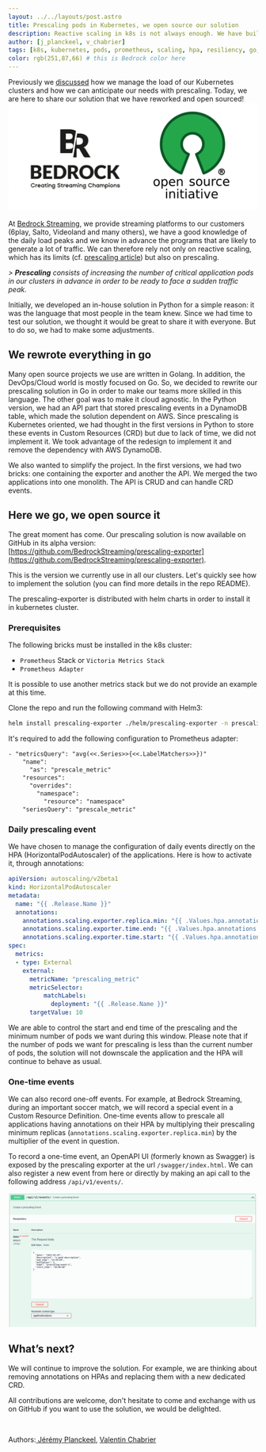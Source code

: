 ```yaml
---
layout: ../../layouts/post.astro
title: Prescaling pods in Kubernetes, we open source our solution
description: Reactive scaling in k8s is not always enough. We have built a solution and we share it with everyone now!
author: [j_planckeel, v_chabrier]
tags: [k8s, kubernetes, pods, prometheus, scaling, hpa, resiliency, go, prescaling, opensource]
color: rgb(251,87,66) # this is Bedrock color here
---
```


Previously we [discussed](https://tech.bedrockstreaming.com/2022/02/03/prescaling.html) how we manage the load of our Kubernetes clusters and how we can anticipate our needs with prescaling. Today, we are here to share our solution that we have reworked and open sourced! 
![BedrockStreaming Logo](/images/posts/2022-09-01-kubernetes-prescaling-we-open-source-our-solution/br-opensource.png) 

At [Bedrock Streaming](https://www.bedrockstreaming.com/), we provide streaming platforms to our customers (6play, Salto, Videoland and many others), we have a good knowledge of the daily load peaks and we know in advance the programs that are likely to generate a lot of traffic. We can therefore rely not only on reactive scaling, which has its limits (cf. [prescaling article](https://tech.bedrockstreaming.com/2022/02/03/prescaling.html)) but also on prescaling. 

_> **Prescaling** consists of increasing the number of critical application pods in our clusters in advance in order to be ready to face a sudden traffic peak._

Initially, we developed an in-house solution in Python for a simple reason: it was the language that most people in the team knew. Since we had time to test our solution, we thought it would be great to share it with everyone. But to do so, we had to make some adjustments.

## We rewrote everything in go

Many open source projects we use are written in Golang. In addition, the DevOps/Cloud world is mostly focused on Go. So, we decided to rewrite our prescaling solution in Go in order to make our teams more skilled in this language. The other goal was to make it cloud agnostic. In the Python version, we had an API part that stored prescaling events in a DynamoDB table, which made the solution dependent on AWS. Since prescaling is Kubernetes oriented, we had thought in the first versions in Python to store these events in Custom Resources (CRD) but due to lack of time, we did not implement it. We took advantage of the redesign to implement it and remove the dependency with AWS DynamoDB.

We also wanted to simplify the project. In the first versions, we had two bricks: one containing the exporter and another the API. We merged the two applications into one monolith. The API is CRUD and can handle CRD events. 

## Here we go, we open source it

The great moment has come. Our prescaling solution is now available on GitHub in its alpha version: [https://github.com/BedrockStreaming/prescaling-exporter](https://github.com/BedrockStreaming/prescaling-exporter).

This is the version we currently use in all our clusters. Let's quickly see how to implement the solution (you can find more details in the repo README).

The prescaling-exporter is distributed with helm charts in order to install it in kubernetes cluster. 

### Prerequisites

The following bricks must be installed in the k8s cluster: 
   * `Prometheus` Stack or `Victoria Metrics Stack`
   * `Prometheus Adapter`

It is possible to use another metrics stack but we do not provide an example at this time. 

Clone the repo and run the following command with Helm3: 

```bash
helm install prescaling-exporter ./helm/prescaling-exporter -n prescaling-exporter --create-namespace
```

It's required to add the following configuration to Prometheus adapter: 

```
- "metricsQuery": "avg(<<.Series>>{<<.LabelMatchers>>})"
    "name":
      "as": "prescale_metric"
    "resources":
      "overrides":
        "namespace":
          "resource": "namespace"
    "seriesQuery": "prescale_metric"
```

### Daily prescaling event 

We have chosen to manage the configuration of daily events directly on the HPA (HorizontalPodAutoscaler) of the applications. Here is how to activate it, through annotations:

```yaml
apiVersion: autoscaling/v2beta1
kind: HorizontalPodAutoscaler
metadata:
  name: "{{ .Release.Name }}"
  annotations:
    annotations.scaling.exporter.replica.min: "{{ .Values.hpa.annotations.replica_min }}"
    annotations.scaling.exporter.time.end: "{{ .Values.hpa.annotations.time_end }}"
    annotations.scaling.exporter.time.start: "{{ .Values.hpa.annotations.time_start }}"
spec:
  metrics:
  - type: External
    external:
      metricName: "prescaling_metric"
      metricSelector:
          matchLabels:
            deployment: "{{ .Release.Name }}"
      targetValue: 10
```

We are able to control the start and end time of the prescaling and the minimum number of pods we want during this window. Please note that if the number of pods we want for prescaling is less than the current number of pods, the solution will not downscale the application and the HPA will continue to behave as usual.



### One-time events

We can also record one-off events. For example, at Bedrock Streaming, during an important soccer match, we will record a special event in a Custom Resource Definition. 
One-time events allow to prescale all applications having annotations on their HPA by multiplying their prescaling minimum replicas (`annotations.scaling.exporter.replica.min`) by the multiplier of the event in question.

To record a one-time event, an OpenAPI UI (formerly known as Swagger) is exposed by the prescaling exporter at the url `/swagger/index.html`. We can also register a new event from here or directly by making an api call to the following address `/api/v1/events/`. 

![Screenshot POST prescaling event](/images/posts/2022-09-01-kubernetes-prescaling-we-open-source-our-solution/post-prescaling-event.png) 


## What’s next?

We will continue to improve the solution. For example, we are thinking about removing annotations on HPAs and replacing them with a new dedicated CRD.

All contributions are welcome, don't hesitate to come and exchange with us on GitHub if you want to use the solution, we would be delighted. 

<br/>

Authors:[ Jérémy Planckeel](https://www.linkedin.com/in/jeremy-planckeel-44426112b/), [Valentin Chabrier](https://www.linkedin.com/in/valentin-chabrier-180937142/) 